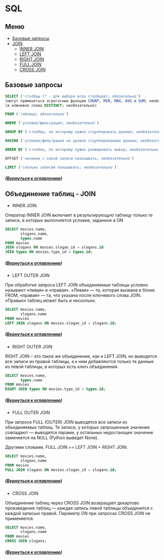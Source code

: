 # SQL

<a name="menu"></a>
## Меню

* [Базовые запросы](#base)
* [JOIN](#join)
    * [INNER JOIN](#innerjoin)
    * [LEFT JOIN](#leftjoin)
    * [RIGHT JOIN](#rightjoin)
    * [FULL JOIN](#fulljoin)
    * [CROSS JOIN](#crossjoin)


<a name="base"></a>
## Базовые запросы

``` SQL
SELECT ('столбцы (* - для выбора всех столбцов); обязательно')
(могут применяться агрегатные функции COUNT, MIN, MAX, AVG и SUM; необязательно)
(и ключевое слово DISTINCT; необязательно)
```
``` SQL
FROM ('таблица; обязательно')
```
``` SQL
WHERE ('условие/фильтрация; необязательно')
```
``` SQL
GROUP BY ('столбец, по которому нужно сгруппировать данные; необязательно')
```
``` SQL
HAVING ('условие/фильтрация на уровне сгруппированных данных; необязательно')
```
```SQL
ORDER BY ('столбец, по которому нужно ранжировать вывод; необязательно')
```
``` SQL
OFFSET ('начиная с какой записи показывать; необязательно')
```
``` SQL
LIMIT ('сколько записей показывать; необязательно')
```
##### ([Вернуться к оглавлению](#menu))


<a name="join"></a>
## Объединение таблиц - JOIN

<a name="innerjoin"></a>
* INNER JOIN 

Оператор INNER JOIN включает в результирующую таблицу только те записи, в которых выполняется условие, заданное в ON

``` SQL
SELECT movies.name,
       slogans.name,
       types.name
FROM movies
JOIN slogans ON movies.slogan_id = slogans.id
JOIN types ON movies.type_id = types.id;
```
##### ([Вернуться к оглавлению](#menu))

<a name="leftjoin"></a>
* LEFT OUTER JOIN

При обработке запроса LEFT JOIN объединяемые таблицы условно называют «левая» и «правая». «Левая» — та, которая вызвана в блоке FROM, «правая» — та, что указана после ключевого слова JOIN. «Правых» таблиц может быть и несколько.

``` SQL
SELECT movies.name,
       slogans.name
FROM movies
LEFT JOIN slogans ON movies.slogan_id = slogans.id; 
```
##### ([Вернуться к оглавлению](#menu))

<a name="rightjoin"></a>
* RIGHT OUTER JOIN

RIGHT JOIN – это такое же объединение, как и LEFT JOIN, но выводятся все записи из правой таблицы, а к ним добавляются только те данные из левой таблицы, в которых есть ключ объединения.

``` SQL
SELECT movies.name,
       types.name
FROM movies
RIGHT JOIN types ON movies.type_id = types.id; 
```
##### ([Вернуться к оглавлению](#menu))

<a name="fulljoin"></a>
* FULL OUTER JOIN

При запросе FULL (OUTER) JOIN выводятся все записи из объединяемых таблиц. Те записи, у которых запрошенные значения совпадают — выводятся парами, у остальных недостающее значение заменяется на NULL (Python выведет None).

Другими словами, FULL JOIN == LEFT JOIN + RIGHT JOIN.

``` SQL
SELECT movies.name,
       slogans.name
FROM movies
FULL JOIN slogans ON movies.slogan_id = slogans.id;  
```
##### ([Вернуться к оглавлению](#menu))

<a name="crossjoin"></a>
* CROSS JOIN

Объединение таблиц через CROSS JOIN возвращает декартово произведение таблиц — каждая запись левой таблицы объединится с каждой записью правой. Параметр ON при запросах CROSS JOIN не применяется.

``` SQL
SELECT movies.name,
       slogans.name
FROM movies
CROSS JOIN slogans; 
```
##### ([Вернуться к оглавлению](#menu))